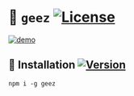:octopus: `geez`
[![License](https://img.shields.io/github/license/aureooms/geez.svg)](https://raw.githubusercontent.com/aureooms/geez/main/LICENSE)
==

[![demo](https://asciinema.org/a/UUo3oTKr4Dlammr71IbXOHOoi.png)](https://asciinema.org/a/UUo3oTKr4Dlammr71IbXOHOoi?autoplay=1)

## :minidisc: Installation [![Version](https://img.shields.io/npm/v/geez.svg)](https://www.npmjs.org/package/geez)

```shell
npm i -g geez
```
